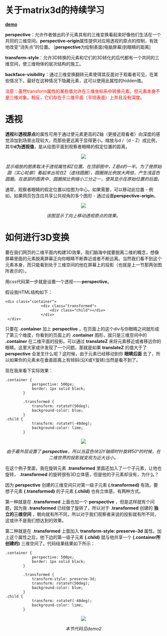 # 关于matrix3d的持续学习

**[demo](https://ztachi.github.io/learn-matrix3d/src/)**

**perspective**：允许作者做出的子元素具有的三维变换看起来好像他们生活在一个共同的三维空间。**perspective-origin**属性提供对应用透视的原点的控制，有效地改变“消失点”的位置。
[**perspective**为绘制表面(电脑屏幕)到眼睛的距离]

**transform-style**：允许3D转换的元素和它们的3D转化的后代都有一个共同的三维空间，使三维物体的层次结构的施工。

**backface-visibility**：通过三维变换翻转元素使得其反面对于观看者可见，在某些情况下，最好在这种情况下隐藏元素，这可以使用此属性的hidden值。

<font color=red>注意：虽然transform属性的某些值允许在三维坐标系中转换元素，但元素本身不是三维对象。相反，它们存在于二维平面（平坦表面）上并且没有深度。</font>

# 透视
**透视**和**透视原点**的属性可用于通过使元素更高的Z轴（更接近观看者）向深度的感觉添加到场景出现较大，而那些更远离于显得更小。缩放与d /（d - Z）成比例，其中**d为透视值**，是从绘图平面到观察者眼睛的假定位置的距离。  

<p align="center"><img src="https://ztachi.github.io/learn-matrix3d/src/noteImages/perspective_distance.png"></p>

_<p align="center">显示缩放的图表取决于透视属性和Z位置。在顶部图中，Z是d的一半。为了使原始圆（实心轮廓）看起来出现在Z（虚线圆圈），圆圈按比例放大两倍，产生浅蓝色圆圈。在底部的图表中，圆圈按比例缩小三分之一，使其显示在原始位置的后面。</p>_  

通常，观察者眼睛的假定位置以绘图为中心。如果需要，可以移动此位置 - 例如，如果网页包含应共享公共视角的多个图形 - 通过设置**perspective-origin**。  

<p align="center"><img src="https://ztachi.github.io/learn-matrix3d/src/noteImages/perspective_origin.png"></p>

_<p align="center">该图显示了向上移动透视原点的效果。</p>_

# 如何进行3D变换
要在我们网页的二维平面内构建3D效果，我们脑海中就要脱离二维的概念，想像屏幕里面的元素脱离屏幕正向你眼睛不断靠近或者不断远离。当然我们看不到这个元素本身，而只能看到处于三维空间的他在屏幕上的投影（也就是上一节那两张图所表示的）。

用css代码第一步就是设置一个透视——**perspective**。

假设我HTML结构如下：
```
<div class="container">
                <div class="transformed">
                    <div class="child"></div>
                </div>
 </div>
 ```
只要在 **.container** 加上 **perspective** ，在页面上的这个div与你眼睛之间就形成了第三个维度，你看到的页面上的 **.container** 图形，就只是三维空间中的 **.container** 在二维平面的投影。可以通过 **translateZ** 来将元素移近或者移远你的眼睛。这里大家或许发现了一个问题，那就是如果 **translateZ** 的值大于了 **perspective** 会发生什么呢？这时候，由于元素已经移动到你 **眼睛后面** 去了，所以如果你的元素未在垂直距离上有倾斜(沿X或Y旋转)当然是看不到了。

现在我来看下实际效果：
```
.container {
            perspective: 500px;
            border: 1px solid black;
        }

        .transformed {
            transform: rotateY(50deg);
            background-color: blue;
        }
.child {
            transform: rotateY(-40deg);
            background-color: lime;
        }
```

<p align="center"><img src="https://ztachi.github.io/learn-matrix3d/src/noteImages/s1.png"></p>

_<p align="center">由于最外层设置了 **perspective**，所以当蓝色块沿Y轴顺时针旋转50°的时候，在二维世界的投影就变现为近大远小。</p>_


在这个例子里面，我在旋转元素 **.transformed** 里面还加入了一个子元素，让他也旋转， **.transformed** 的旋转很有3D立体感，但是他的子元素却没有，为什么？

因为 **perspective** 创建的三维空间只对第一级子元素 **(.transformed)** 有效。要想子元素 **(.transformed)** 的子元素 **(.child)** 也有立体感，有两种方式。

第一种就是在 **.transformed** 上面也加一个 **perspective** ，但是这样就有个问题，因为我 **.transformed** 已经做了旋转了，所以对于 **.transformed** 创建的 **独立的三维空间** ，朝向就有所不同，所以对于我们观察者来说的投影就有所不同，这或许不是我们想达到的效果。

第二种就是在 **.transformed** 上面加入 **transform-style: preserve-3d** 属性。加上这个属性之后，他下边的第一级子元素 **(.child)** 就与他共享一个 **(.container所创建的)** 三维空间了。代码结果结果如下所示：

```
.container {
            perspective: 500px;
            border: 1px solid black;
        }

        .transformed {
            transform-style: preserve-3d;
            transform: rotateY(50deg);
            background-color: blue;
        }
.child {
            transform: rotateY(-40deg);
            background-color: lime;
        }
```

<p align="center"><img src="https://ztachi.github.io/learn-matrix3d/src/noteImages/s2.png"></p>

_<p align="center">本节代码见demo2</p>_
